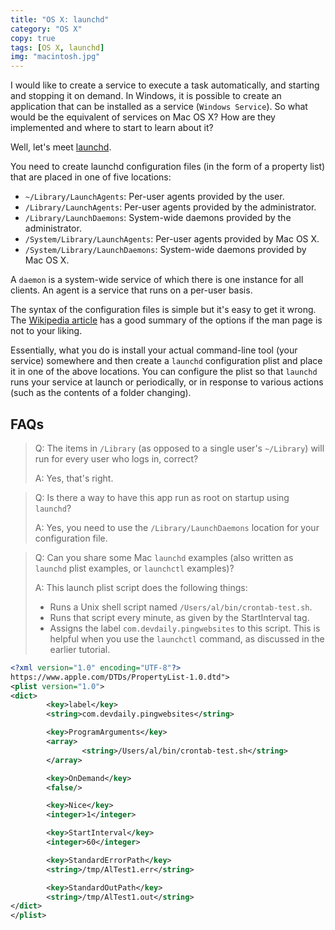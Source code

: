 ```yaml
---
title: "OS X: launchd"
category: "OS X"
copy: true
tags: [OS X, launchd]
img: "macintosh.jpg"
---
```

I would like to create a service to execute a task automatically, and starting and stopping it on demand. In Windows, it is possible to create an application that can be installed as a service (`Windows Service`). So what would be the equivalent of services on Mac OS X? How are they implemented and where to start to learn about it?

Well, let's meet [launchd](https://developer.apple.com/library/content/documentation/MacOSX/Conceptual/BPSystemStartup/Chapters/Introduction.html).

You need to create launchd configuration files (in the form of a property list) that are placed in one of five locations:

* `~/Library/LaunchAgents`: Per-user agents provided by the user.
* `/Library/LaunchAgents`: Per-user agents provided by the administrator.
* `/Library/LaunchDaemons`: System-wide daemons provided by the administrator.
* `/System/Library/LaunchAgents`: Per-user agents provided by Mac OS X.
* `/System/Library/LaunchDaemons`: System-wide daemons provided by Mac OS X.

A `daemon` is a system-wide service of which there is one instance for all clients. An agent is a service that runs on a per-user basis.

The syntax of the configuration files is simple but it's easy to get it wrong. The [Wikipedia article](https://en.wikipedia.org/wiki/Launchd) has a good summary of the options if the man page is not to your liking.

Essentially, what you do is install your actual command-line tool (your service) somewhere and then create a `launchd` configuration plist and place it in one of the above locations. You can configure the plist so that `launchd` runs your service at launch or periodically, or in response to various actions (such as the contents of a folder changing).

## FAQs

> Q: The items in `/Library` (as opposed to a single user's `~/Library`) will run for every user who logs in, correct?
>
> A: Yes, that's right.

> Q: Is there a way to have this app run as root on startup using `launchd`?
>
> A: Yes, you need to use the `/Library/LaunchDaemons` location for your configuration file.

> Q: Can you share some Mac `launchd` examples (also written as `launchd` plist examples, or `launchctl` examples)?
>
> A: This launch plist script does the following things:
>
> * Runs a Unix shell script named `/Users/al/bin/crontab-test.sh`.
> * Runs that script every minute, as given by the StartInterval tag.
> * Assigns the label `com.devdaily.pingwebsites` to this script. This is helpful when you use the `launchctl` command, as discussed in the earlier tutorial.

```xml
<?xml version="1.0" encoding="UTF-8"?>
https://www.apple.com/DTDs/PropertyList-1.0.dtd">
<plist version="1.0">
<dict>
        <key>label</key>
        <string>com.devdaily.pingwebsites</string>

        <key>ProgramArguments</key>
        <array>
                <string>/Users/al/bin/crontab-test.sh</string>
        </array>

        <key>OnDemand</key>
        <false/>

        <key>Nice</key>
        <integer>1</integer>

        <key>StartInterval</key>
        <integer>60</integer>

        <key>StandardErrorPath</key>
        <string>/tmp/AlTest1.err</string>

        <key>StandardOutPath</key>
        <string>/tmp/AlTest1.out</string>
</dict>
</plist>
```

